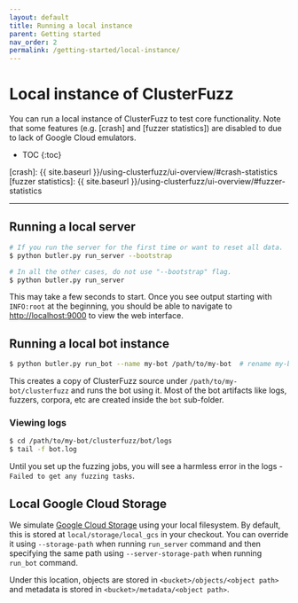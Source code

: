 ```yaml
---
layout: default
title: Running a local instance
parent: Getting started
nav_order: 2
permalink: /getting-started/local-instance/
---
```


# Local instance of ClusterFuzz
You can run a local instance of ClusterFuzz to test core functionality. Note that some features
(e.g. [crash] and [fuzzer statistics]) are disabled to due to lack of Google Cloud emulators.

- TOC
{:toc}

[crash]: {{ site.baseurl }}/using-clusterfuzz/ui-overview/#crash-statistics
[fuzzer statistics]: {{ site.baseurl }}/using-clusterfuzz/ui-overview/#fuzzer-statistics

---

## Running a local server

```bash
# If you run the server for the first time or want to reset all data.
$ python butler.py run_server --bootstrap

# In all the other cases, do not use "--bootstrap" flag.
$ python butler.py run_server
```

This may take a few seconds to start. Once you see output starting with
`INFO:root` at the beginning, you should be able to navigate to
[http://localhost:9000](http://localhost:9000) to view the web interface.

## Running a local bot instance

```bash
$ python butler.py run_bot --name my-bot /path/to/my-bot  # rename my-bot to anything
```

This creates a copy of ClusterFuzz source under `/path/to/my-bot/clusterfuzz` and runs
the bot using it. Most of the bot artifacts like logs, fuzzers, corpora, etc are
created inside the `bot` sub-folder.

### Viewing logs

```bash
$ cd /path/to/my-bot/clusterfuzz/bot/logs
$ tail -f bot.log
```

Until you set up the fuzzing jobs, you will see a harmless error in the logs -
`Failed to get any fuzzing tasks`.

## Local Google Cloud Storage
We simulate [Google Cloud Storage] using your local filesystem. By default, this
is stored at `local/storage/local_gcs` in your checkout. You can override it using
`--storage-path` when running `run_server` command and then specifying the same path using
`--server-storage-path` when running `run_bot` command.

Under this location, objects are stored in `<bucket>/objects/<object path>` and
metadata is stored in `<bucket>/metadata/<object path>`.

[Google Cloud Storage]: https://cloud.google.com/storage/
